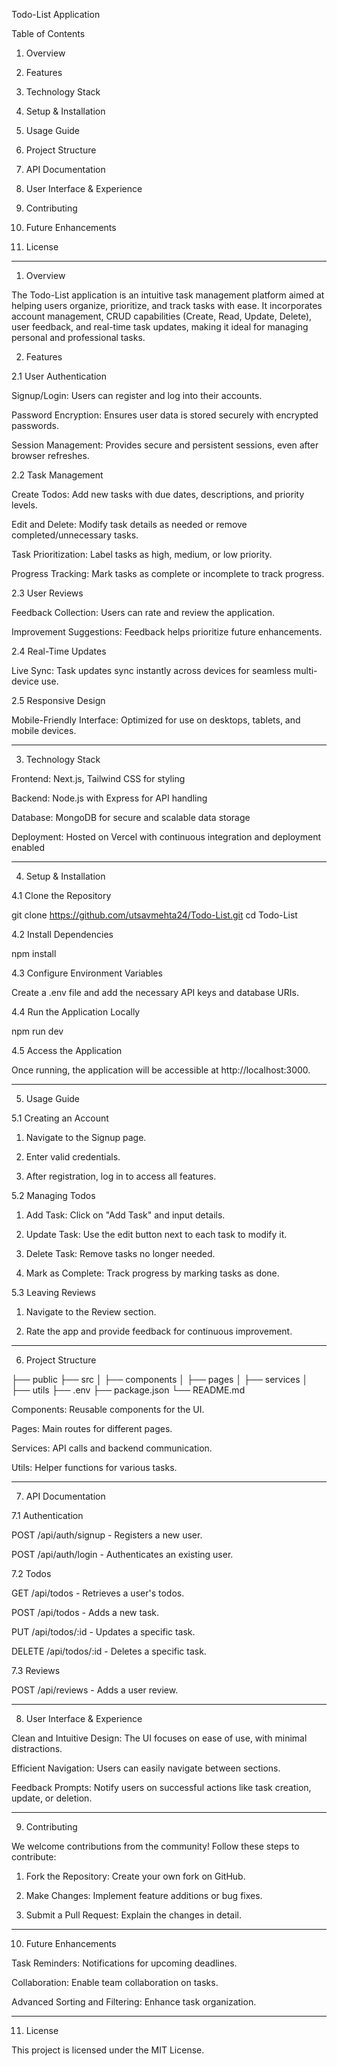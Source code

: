 Todo-List Application

Table of Contents

1. Overview


2. Features


3. Technology Stack


4. Setup & Installation


5. Usage Guide


6. Project Structure


7. API Documentation


8. User Interface & Experience


9. Contributing


10. Future Enhancements


11. License




---

1. Overview

The Todo-List application is an intuitive task management platform aimed at helping users organize, prioritize, and track tasks with ease. It incorporates account management, CRUD capabilities (Create, Read, Update, Delete), user feedback, and real-time task updates, making it ideal for managing personal and professional tasks.

2. Features

2.1 User Authentication

Signup/Login: Users can register and log into their accounts.

Password Encryption: Ensures user data is stored securely with encrypted passwords.

Session Management: Provides secure and persistent sessions, even after browser refreshes.


2.2 Task Management

Create Todos: Add new tasks with due dates, descriptions, and priority levels.

Edit and Delete: Modify task details as needed or remove completed/unnecessary tasks.

Task Prioritization: Label tasks as high, medium, or low priority.

Progress Tracking: Mark tasks as complete or incomplete to track progress.


2.3 User Reviews

Feedback Collection: Users can rate and review the application.

Improvement Suggestions: Feedback helps prioritize future enhancements.


2.4 Real-Time Updates

Live Sync: Task updates sync instantly across devices for seamless multi-device use.


2.5 Responsive Design

Mobile-Friendly Interface: Optimized for use on desktops, tablets, and mobile devices.



---

3. Technology Stack

Frontend: Next.js, Tailwind CSS for styling

Backend: Node.js with Express for API handling

Database: MongoDB for secure and scalable data storage

Deployment: Hosted on Vercel with continuous integration and deployment enabled



---

4. Setup & Installation

4.1 Clone the Repository

git clone https://github.com/utsavmehta24/Todo-List.git
cd Todo-List

4.2 Install Dependencies

npm install

4.3 Configure Environment Variables

Create a .env file and add the necessary API keys and database URIs.

4.4 Run the Application Locally

npm run dev

4.5 Access the Application

Once running, the application will be accessible at http://localhost:3000.


---

5. Usage Guide

5.1 Creating an Account

1. Navigate to the Signup page.


2. Enter valid credentials.


3. After registration, log in to access all features.



5.2 Managing Todos

1. Add Task: Click on "Add Task" and input details.


2. Update Task: Use the edit button next to each task to modify it.


3. Delete Task: Remove tasks no longer needed.


4. Mark as Complete: Track progress by marking tasks as done.



5.3 Leaving Reviews

1. Navigate to the Review section.


2. Rate the app and provide feedback for continuous improvement.




---

6. Project Structure

├── public
├── src
│   ├── components
│   ├── pages
│   ├── services
│   ├── utils
├── .env
├── package.json
└── README.md

Components: Reusable components for the UI.

Pages: Main routes for different pages.

Services: API calls and backend communication.

Utils: Helper functions for various tasks.



---

7. API Documentation

7.1 Authentication

POST /api/auth/signup - Registers a new user.

POST /api/auth/login - Authenticates an existing user.


7.2 Todos

GET /api/todos - Retrieves a user's todos.

POST /api/todos - Adds a new task.

PUT /api/todos/:id - Updates a specific task.

DELETE /api/todos/:id - Deletes a specific task.


7.3 Reviews

POST /api/reviews - Adds a user review.



---

8. User Interface & Experience

Clean and Intuitive Design: The UI focuses on ease of use, with minimal distractions.

Efficient Navigation: Users can easily navigate between sections.

Feedback Prompts: Notify users on successful actions like task creation, update, or deletion.



---

9. Contributing

We welcome contributions from the community! Follow these steps to contribute:

1. Fork the Repository: Create your own fork on GitHub.


2. Make Changes: Implement feature additions or bug fixes.


3. Submit a Pull Request: Explain the changes in detail.




---

10. Future Enhancements

Task Reminders: Notifications for upcoming deadlines.

Collaboration: Enable team collaboration on tasks.

Advanced Sorting and Filtering: Enhance task organization.



---

11. License

This project is licensed under the MIT License.

